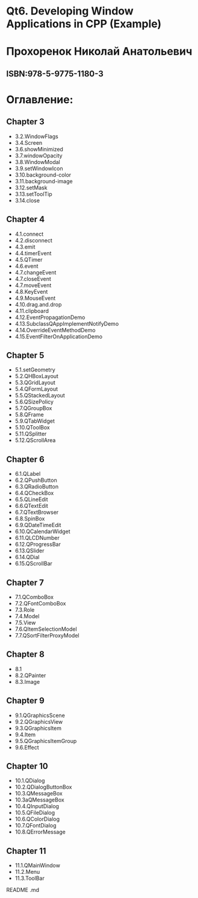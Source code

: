 # Qt6. Developing Window Applications in CPP (Example)
# Прохоренок Николай Анатольевич
## ISBN:978-5-9775-1180-3     

# Оглавление:
## Chapter  3   
- 3.2.WindowFlags 
- 3.4.Screen    
- 3.6.showMinimized    
- 3.7.windowOpacity    
- 3.8.WindowModal    
- 3.9.setWindowIcon    
- 3.10.background-color   
- 3.11.background-image   
- 3.12.setMask 
- 3.13.setToolTip    
- 3.14.close    
   
## Chapter  4   
- 4.1.connect 
- 4.2.disconnect    
- 4.3.emit    
- 4.4.timerEvent    
- 4.5.QTimer    
- 4.6.event    
- 4.7.changeEvent    
- 4.7.closeEvent    
- 4.7.moveEvent    
- 4.8.KeyEvent    
- 4.9.MouseEvent    
- 4.10.drag.and.drop    
- 4.11.clipboard    
- 4.12.EventPropagationDemo    
- 4.13.SubclassQAppImplementNotifyDemo    
- 4.14.OverrideEventMethodDemo   
- 4.15.EventFilterOnApplicationDemo
 
   
## Chapter  5   
- 5.1.setGeometry 
- 5.2.QHBoxLayout    
- 5.3.QGridLayout    
- 5.4.QFormLayout    
- 5.5.QStackedLayout    
- 5.6.QSizePolicy    
- 5.7.QGroupBox    
- 5.8.QFrame    
- 5.9.QTabWidget    
- 5.10.QToolBox    
- 5.11.QSplitter    
- 5.12.QScrollArea    
  
## Chapter  6   
- 6.1.QLabel 
- 6.2.QPushButton    
- 6.3.QRadioButton    
- 6.4.QCheckBox    
- 6.5.QLineEdit    
- 6.6.QTextEdit    
- 6.7.QTextBrowser    
- 6.8.SpinBox    
- 6.9.QDateTimeEdit    
- 6.10.QCalendarWidget    
- 6.11.QLCDNumber    
- 6.12.QProgressBar    
- 6.13.QSlider    
- 6.14.QDial    
- 6.15.QScrollBar    
  
## Chapter  7   
- 7.1.QComboBox 
- 7.2.QFontComboBox    
- 7.3.Role    
- 7.4.Model    
- 7.5.View    
- 7.6.QItemSelectionModel    
- 7.7.QSortFilterProxyModel    
  
## Chapter  8   
- 8.1 
- 8.2.QPainter    
- 8.3.Image    
  
## Chapter  9   
- 9.1.QGraphicsScene 
- 9.2.QGraphicsView    
- 9.3.QGraphicsItem    
- 9.4.Item    
- 9.5.QGraphicsItemGroup    
- 9.6.Effect    
  
## Chapter  10   
- 10.1.QDialog 
- 10.2.QDialogButtonBox    
- 10.3.QMessageBox    
- 10.3aQMessageBox    
- 10.4.QInputDialog    
- 10.5.QFileDialog    
- 10.6.QColorDialog    
- 10.7.QFontDialog    
- 10.8.QErrorMessage    
  

## Chapter     11   
- 11.1.QMainWindow 
- 11.2.Menu    
- 11.3.ToolBar    
   
README .md   
